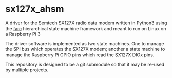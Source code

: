 # sx127x_ahsm

A driver for the Semtech SX127X radio data modem
written in Python3 using the [farc](https://github.com/dwhall/farc)
hierarchical state machine framework
and meant to run on Linux on a Raspberry Pi 3

The driver software is implemented as two state machines.
One to manage the SPI bus which operates the SX127X modem;
another a state machine to manage the Raspberry Pi GPIO pins
which read the SX127X DIOx pins.

This repository is designed to be a git submodule
so that it may be re-used by multiple projects.
